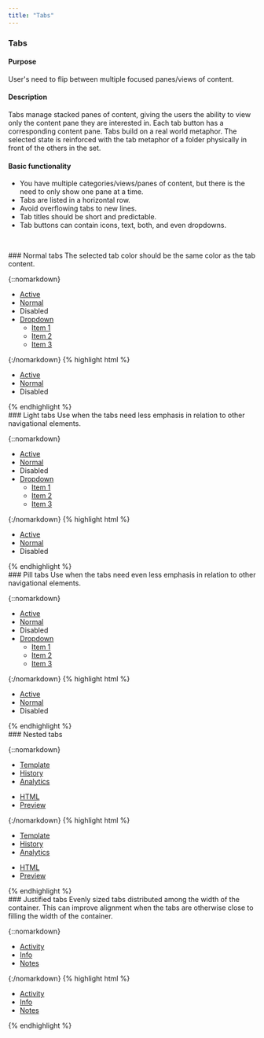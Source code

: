 ```yaml
---
title: "Tabs"
---
```


<div class="pl-pattern">
<h3>Tabs</h3>

#### Purpose
User's need to flip between multiple focused panes/views of content.

#### Description
Tabs manage stacked panes of content, giving the users the ability to view only the content pane they are interested in. Each tab button has a corresponding content pane. Tabs build on a real world metaphor. The selected state is reinforced with the tab metaphor of a folder physically in front of the others in the set.

#### Basic functionality
- You have multiple categories/views/panes of content, but there is the need to only show one pane at a time.
- Tabs are listed in a horizontal row.
- Avoid overflowing tabs to new lines.
- Tab titles should be short and predictable.
- Tab buttons can contain icons, text, both, and even dropdowns.

&nbsp;

</div>

<div class="pl-pattern">
### Normal tabs
The selected tab color should be the same color as the tab content.

{::nomarkdown}
<div class="pl-preview">
<ul class="nav nav-tabs" role="tablist">
  <li class="active"><a href="#" role="tab" data-toggle="tab">Active</a></li>
  <li><a href="#" role="tab" data-toggle="tab">Normal</a></li>
  <li class="disabled"><a role="tab">Disabled</a></li>
  <li class="dropdown">
      <a class="dropdown-toggle" data-toggle="dropdown" href="#">
          Dropdown <span class="caret"></span>
        </a>
        <ul class="dropdown-menu" role="menu">
          <li role="presentation"><a href="#">Item 1</a></li>
          <li role="presentation"><a href="#">Item 2</a></li>
          <li role="presentation"><a href="#">Item 3</a></li>
        </ul>
  </li>
</ul>
<div style="border-top: none; border-radius: 0;" class="panel panel-default">
    <div class="panel-body">
        <p></p><p></p>
    </div>
</div>
</div>
{:/nomarkdown}
{% highlight html %}
<ul class="nav nav-tabs" role="tablist">
    <li class="active"><a href="#" role="tab" data-toggle="tab">Active</a></li>
    <li><a href="#" role="tab" data-toggle="tab">Normal</a></li>
    <li class="disabled"><a role="tab">Disabled</a></li>
</ul>
{% endhighlight %}
</div>

<div class="pl-pattern">
### Light tabs
Use when the tabs need less emphasis in relation to other navigational elements. 

{::nomarkdown}
<div class="pl-preview">
<ul class="nav nav-tabs nav-tabs-light" role="tablist">
  <li class="active"><a href="#" role="tab" data-toggle="tab">Active</a></li>
  <li><a href="#" role="tab" data-toggle="tab">Normal</a></li>
  <li class="disabled"><a role="tab">Disabled</a></li>
  <li class="dropdown">
      <a class="dropdown-toggle" data-toggle="dropdown" href="#">
          Dropdown <span class="caret"></span>
        </a>
        <ul class="dropdown-menu" role="menu">
          <li role="presentation"><a href="#">Item 1</a></li>
          <li role="presentation"><a href="#">Item 2</a></li>
          <li role="presentation"><a href="#">Item 3</a></li>
        </ul>
  </li>
</ul>
</div>
{:/nomarkdown}
{% highlight html %}
<ul class="nav nav-tabs nav-tabs-light" role="tablist">
    <li class="active"><a href="#" role="tab" data-toggle="tab">Active</a></li>
    <li><a href="#" role="tab" data-toggle="tab">Normal</a></li>
    <li class="disabled"><a role="tab">Disabled</a></li>
</ul>
{% endhighlight %}
</div>

<div class="pl-pattern">
### Pill tabs
Use when the tabs need even less emphasis in relation to other navigational elements.

{::nomarkdown}
<div class="pl-preview">
<ul class="nav nav-pills" role="tablist">
  <li class="active"><a href="#" role="tab" data-toggle="tab">Active</a></li>
  <li><a href="#" role="tab" data-toggle="tab">Normal</a></li>
  <li class="disabled"><a role="tab">Disabled</a></li>
  <li class="dropdown">
      <a class="dropdown-toggle" data-toggle="dropdown" href="#">
          Dropdown <span class="caret"></span>
        </a>
        <ul class="dropdown-menu" role="menu">
          <li role="presentation"><a href="#">Item 1</a></li>
          <li role="presentation"><a href="#">Item 2</a></li>
          <li role="presentation"><a href="#">Item 3</a></li>
        </ul>
  </li>
</ul>
</div>
{:/nomarkdown}
{% highlight html %}
<ul class="nav nav-pills" role="tablist">
    <li class="active"><a href="#" role="tab" data-toggle="tab">Active</a></li>
    <li><a href="#" role="tab" data-toggle="tab">Normal</a></li>
    <li class="disabled"><a role="tab">Disabled</a></li>
</ul>
{% endhighlight %}

</div>

<div class="pl-pattern">
### Nested tabs

{::nomarkdown}
<div class="pl-preview">
<ul class="nav nav-tabs" role="tablist">
  <li class="active"><a href="#" role="tab" data-toggle="tab">Template</a></li>
  <li><a href="#" role="tab" data-toggle="tab">History</a></li>
  <li><a href="#" role="tab" data-toggle="tab">Analytics</a></li>
</ul>
<div style="border-top: none; border-radius: 0;" class="panel panel-default">
    <ul class="nav nav-tabs nav-tabs-light" role="tablist">
      <li><a href="#" role="tab" data-toggle="tab">HTML</a></li>
      <li class="active"><a href="#" role="tab" data-toggle="tab">Preview</a></li>
    </ul>
    <div class="panel-body">
        <p></p><p></p>
    </div>
</div>
</div>
{:/nomarkdown}
{% highlight html %}
<ul class="nav nav-tabs" role="tablist">
    <li class="active"><a href="#" role="tab" data-toggle="tab">Template</a></li>
    <li><a href="#" role="tab" data-toggle="tab">History</a></li>
    <li><a href="#" role="tab" data-toggle="tab">Analytics</a></li>
</ul>
<div style="border-top: none; border-radius: 0;" class="panel panel-default">
    <ul class="nav nav-tabs nav-tabs-light" role="tablist">
        <li><a href="#" role="tab" data-toggle="tab">HTML</a></li>
        <li class="active"><a href="#" role="tab" data-toggle="tab">Preview</a></li>
    </ul>
    <div class="panel-body">
    </div>
</div>
{% endhighlight %}
</div>

<div class="pl-pattern">
### Justified tabs
Evenly sized tabs distributed among the width of the container. This can improve alignment when the tabs are otherwise close to filling the width of the container.


{::nomarkdown}
<div class="pl-preview">
<div style="width: 300px;">
    <ul class="nav nav-tabs nav-justified text-center" role="tablist">
      <li class="active"><a href="#" role="tab" data-toggle="tab">Activity</a></li>
      <li><a href="#" role="tab" data-toggle="tab">Info</a></li>
      <li><a href="#" role="tab" data-toggle="tab">Notes</a></li>
    </ul>
    <div style="border-top: none; border-radius: 0;" class="panel panel-default">
        <div class="panel-body">
            <p></p><p></p>
        </div>
    </div>
</div>
</div>
{:/nomarkdown}
{% highlight html %}
<ul class="nav nav-tabs nav-justified" role="tablist">
    <li class="active"><a href="#" role="tab" data-toggle="tab">Activity</a></li>
    <li><a href="#" role="tab" data-toggle="tab">Info</a></li>
    <li><a href="#" role="tab" data-toggle="tab">Notes</a></li>
</ul>
{% endhighlight %}
</div>
